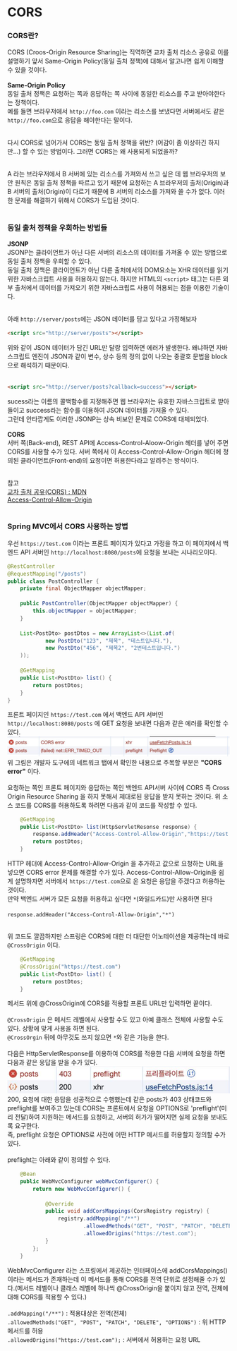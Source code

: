 # CORS
###  CORS란?
CORS (Croos-Origin Resource Sharing)는 직역하면 교차 출처 리소스 공유로 이를 설명하기 앞서 Same-Origin Policy(동일 출처 정책)에 대해서 알고나면 쉽게 이해할 수 있을 것이다.<br><br>
**Same-Origin Policy**<br>
동일 출처 정책은 요청하는 쪽과 응답하는 쪽 사이에 동일한 리소스를 주고 받아야한다는 정책이다. <br>
예를 들면 브라우저에서 `http://foo.com` 이라는 리소스를 보냈다면 서버에서도 같은 `http://foo.com`으로 응답을 해야한다는 말이다.<br><br>

다시 CORS로 넘어가서 CORS는 동일 출처 정책을 위반? (어감이 좀 이상하긴 하지만...) 할 수 있는 방법이다. 그러면 CORS는 왜 사용되게 되었을까?<br><br>

A 라는 브라우저에서 B 서버에 있는 리소스를 가져와서 쓰고 싶은 데 웹 브라우저의 보안 원칙은 동일 출처 정책을 따르고 있기 때문에 요청하는 A 브라우저의 출처(Origin)과 B 서버의 출처(Origin)이 다르기 때문에 B 서버의 리소스를 가져와 쓸 수가 없다. 이러한 문제를 해결하기 위해서 CORS가 도입된 것이다.<br><br>

### 동일 출처 정책을 우회하는 방법들
**JSONP**<br>
JSONP는 클라이언트가 아닌 다른 서버의 리소스의 데이터를 가져올 수 있는 방법으로  동일 출처 정책을 우회할 수 있다.<br>
동일 출처 정책은 클라이언트가 아닌 다른 출처에서의 DOM요소는 XHR 데이터를 읽기 위한 자바스크립트 사용을 허용하지 않는다. 하지만 HTML의 `<script>` 태그는 다른 외부 출처에서 데이터를 가져오기 위한 자바스크립트 사용이 허용되는 점을 이용한 기술이다.<br><br>

아래 `http://server/posts`에는 JSON 데이터를 담고 있다고 가정해보자
```html
<script src="http://server/posts"></script>
```
위와 같이 JSON 데이터가 담긴 URL만 달랑 입력하면 에러가 발생한다. 왜냐하면 자바스크립트 엔진이 JSON과 같이 변수, 상수 등의 정의 없이 나오는 중괄호 문법을 block으로 해석하기 때문이다.<br><br>
```html
<script src="http://server/posts?callback=success"></script>
```
sucess라는 이름의 콜백함수를 지정해주면 웹 브라우저는 유효한 자바스크립트로 받아들이고 success라는 함수를 이용하여 JSON 데이터를 가져올 수 있다.<br>
그런데 안타깝게도 이러한 JSONP는 상속 비보안 문제로 CORS에 대체되었다.<br><br>
**CORS**<br>
서버 쪽(Back-end), REST API에 Access-Control-Aloow-Origin 헤더를 넣어 주면 CORS를 사용할 수가 있다. 서버 쪽에서 이 Access-Control-Allow-Origin 헤더에 정의된 클라이언트(Front-end)의 요청이면 허용한다라고 알려주는 방식이다.<br><br>

참고<br>
[교차 출처 공유(CORS) : MDN](https://developer.mozilla.org/ko/docs/Web/HTTP/CORS)<br>
[Access-Control-Allow-Origin](https://developer.mozilla.org/ko/docs/Web/HTTP/Headers/Access-Control-Allow-Origin)<br><br>

### Spring MVC에서 CORS 사용하는 방법

우선 `https://test.com` 이라는 프론트 페이지가 있다고 가정을 하고 이 페이지에서 백엔드 API 서버인 `http://localhost:8080/posts`에 요청을 보내는 시나리오이다.<br>
```java
@RestController
@RequestMapping("/posts")
public class PostController {
    private final ObjectMapper objectMapper;

    public PostController(ObjectMapper objectMapper) {
        this.objectMapper = objectMapper;
    }

    List<PostDto> postDtos = new ArrayList<>(List.of(
            new PostDto("123", "제목", "테스트입니다."),
            new PostDto("456", "제목2", "2번테스트입니다.")
    ));

    @GetMapping
    public List<PostDto> list() {
        return postDtos;
    }
}
```

프론트 페이지인 `https://test.com` 에서 백엔드 API 서버인 `http://localhost:8080/posts` 에 GET 요청을 보내면 다음과 같은 에러를 확인할 수 있다.<br>
![](/study/3.%20DTO&JSON&CORS/images/CORS%20Error.jpg)<br>
위 그림은 개발자 도구에의 네트워크 탭에서 확인한 내용으로 주목할 부분은 **"CORS error"** 이다.<br><br>
요청하는 쪽인 프론트 페이지와 응답하는 쪽인 백엔드 API서버 사이에 CORS 즉 Cross Origin Resource Sharing 을 하지 못해서 제대로된 응답을 받지 못하는 것이다. 위 소스 코드를 CORS를 허용하도록 하려면 다음과 같이 코드를 작성할 수 있다.<br>
```java
    @GetMapping
    public List<PostDto> list(HttpServletResonse response) {
        response.addHeader("Access-Control-Allow-Origin","https://test.com")
        return postDtos;
    }
```
HTTP 헤더에 Access-Control-Allow-Origin 을 추가하고 값으로 요청하는 URL을 넣으면 CORS error 문제를 해결할 수가 있다. Access-Control-Allow-Origin을 쉽게 설명하자면 서버에서 `https://test.com`으로 온 요청은 응답을 주겠다고 허용하는 것이다.<br>
만약 백엔드 서버가 모든 요청을 허용하고 싶다면 `*`(와일드카드)만 사용하면 된다<br><br>
`response.addHeader("Access-Control-Allow-Origin","*")`
<br><br>

위 코드도 깔끔하지만 스프링은 CORS에 대한 더 대단한 어노테이션을 제공하는데 바로 `@CrossOrigin` 이다.
```java
    @GetMapping
    @CrossOrigin("https://test.com")
    public List<PostDto> list() {
        return postDtos;
    }
```
메서드 위에 @CrossOrigin에 CORS를 적용할 프론트 URL만 입력하면 끝이다.<br><br>
`@CrossOrigin` 은 메서드 레벨에서 사용할 수도 있고 아예 클래스 전체에 사용할 수도 있다. 상황에 맞게 사용을 하면 된다.<br>
`@CrossOrgin` 뒤에 아무것도 쓰지 않으면 `*`와 같은 기능을 한다.<br><br>
다음은 HttpServletResponse를 이용하여 CORS를 적용한 다음 서버에 요청을 하면 다음과 같은 응답을 받을 수가 있다.<br>
![](/study/3.%20DTO&JSON&CORS/images/preflight.jpg)<br>
200, 요청에 대한 응답을 성공적으로 수행했는데 같은 posts가 403 상태코드와 preflight를 보여주고 있는데 CORS는 프론트에서 요청을 OPTIONS로 'preflight'(미리 전달)하여 지원하는 메서드를 요청하고, 서버의 허가가 떨어지면 실제 요청을 보내도록 요구한다.<br> 즉, preflight 요청은 OPTIONS로 사전에 어떤 HTTP 메서드를 허용할지 정의할 수가 있다.<br><br>
preflight는 아래와 같이 정의할 수 있다.

```java
    @Bean
    public WebMvcConfigurer webMvcConfigurer() {
        return new WebMvcConfigurer() {

            @Override
            public void addCorsMappings(CorsRegistry registry) {
                registry.addMapping("/**")
                        .allowedMethods("GET", "POST", "PATCH", "DELETE", "OPTIONS")
                        .allowedOrigins("https://test.com");
            }
        };
    }
```
WebMvcConfigurer 라는 스프링에서 제공하는 인터페이스에 addCorsMappings()이라는 메서드가 존재하는데 이 메서드를 통해 CORS를 전역 단위로 설정해줄 수가 있다.(메서드 레벨이나 클래스 레벨에 하나씩 @CrossOrigin을 붙이지 않고 전역, 전체에 대해 CORS를 적용할 수 있다.)<br><br>
`.addMapping("/**")` : 적용대상은 전역(전체)<br>
 `.allowedMethods("GET", "POST", "PATCH", "DELETE", "OPTIONS")` : 위 HTTP 메서드를 허용<br>
`.allowedOrigins("https://test.com");` : 서버에서 허용하는 요청 URL <br><br>

